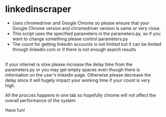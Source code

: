 # linkedinscraper

* Uses chromedriver and Google Chrome so please ensure that your Google Chrome version and chromedriver version is same or very close. 
* This script uses the specified parameters in the parameters.py, so if you want to change something please control parameters.py
* The count for getting linkedin accounts is not limited but it can be limited through linkedin.com or if there is not enough search results
<br>
If your internet is slow please increase the delay time from the parameters.py or you may get empty spaces even though there is information on the user's linkedin page. Otherwise please decrease the delay since it will hugely impact your working time if your count is very high.

All the procces happens in one tab so hopefully chrome will not affect the overall performance of the system

Have fun!
